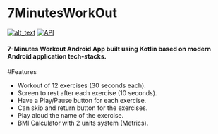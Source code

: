 # 7MinutesWorkOut
[![_alt_text_](https://img.shields.io/badge/kotlin-1.8.20-7F52FF?style-for-the-badge&logo=kotlin)](https://kotlinlang.org/)
[![API](https://img.shields.io/badge/API-31%2B-brightgreen.svg?style=flat)](https://android-arsenal.com/api?level=31)
#### 7-Minutes Workout Android App built using Kotlin based on modern Android application tech-stacks.

#Features
- Workout of 12 exercises (30 seconds each).
- Screen to rest after each exercise (10 seconds).
- Have a Play/Pause button for each exercise.
- Can skip and return button for the exercises.
- Play aloud the name of the exercise.
- BMI Calculator with 2 units system (Metrics).



